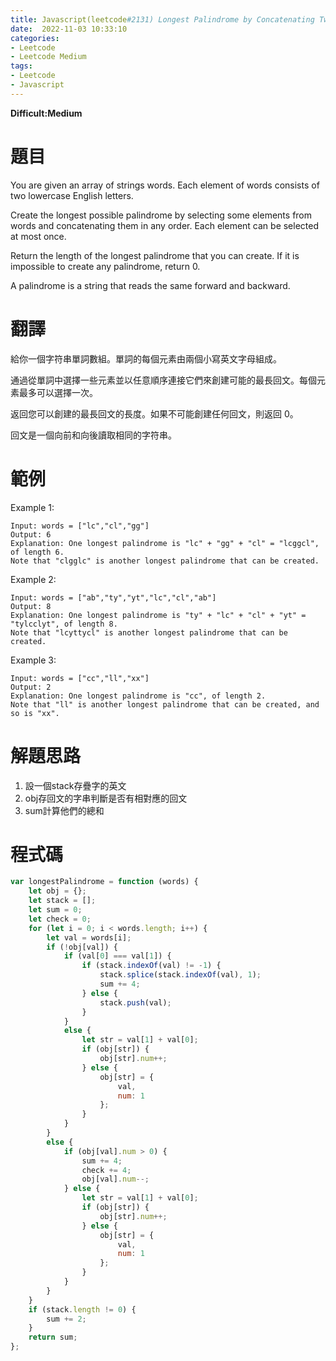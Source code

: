 ```yaml
---
title: Javascript(leetcode#2131) Longest Palindrome by Concatenating Two Letter Words
date:  2022-11-03 10:33:10
categories: 
- Leetcode 
- Leetcode Medium 
tags:
- Leetcode
- Javascript
---
```


**Difficult:Medium**


# 題目
You are given an array of strings words. Each element of words consists of two lowercase English letters.

Create the longest possible palindrome by selecting some elements from words and concatenating them in any order. Each element can be selected at most once.

Return the length of the longest palindrome that you can create. If it is impossible to create any palindrome, return 0.

A palindrome is a string that reads the same forward and backward.
<!--more-->


# 翻譯
給你一個字符串單詞數組。單詞的每個元素由兩個小寫英文字母組成。

通過從單詞中選擇一些元素並以任意順序連接它們來創建可能的最長回文。每個元素最多可以選擇一次。

返回您可以創建的最長回文的長度。如果不可能創建任何回文，則返回 0。

回文是一個向前和向後讀取相同的字符串。



# 範例

Example 1:

```
Input: words = ["lc","cl","gg"]
Output: 6
Explanation: One longest palindrome is "lc" + "gg" + "cl" = "lcggcl", of length 6.
Note that "clgglc" is another longest palindrome that can be created.
```


Example 2:

```
Input: words = ["ab","ty","yt","lc","cl","ab"]
Output: 8
Explanation: One longest palindrome is "ty" + "lc" + "cl" + "yt" = "tylcclyt", of length 8.
Note that "lcyttycl" is another longest palindrome that can be created.
```


Example 3:

```
Input: words = ["cc","ll","xx"]
Output: 2
Explanation: One longest palindrome is "cc", of length 2.
Note that "ll" is another longest palindrome that can be created, and so is "xx".
```



# 解題思路
1. 設一個stack存疊字的英文
2. obj存回文的字串判斷是否有相對應的回文
3. sum計算他們的總和

# 程式碼

```javascript
var longestPalindrome = function (words) {
    let obj = {};
    let stack = [];
    let sum = 0;
    let check = 0;
    for (let i = 0; i < words.length; i++) {
        let val = words[i];
        if (!obj[val]) {
            if (val[0] === val[1]) {
                if (stack.indexOf(val) != -1) {
                    stack.splice(stack.indexOf(val), 1);
                    sum += 4;
                } else {
                    stack.push(val);
                }
            }
            else {
                let str = val[1] + val[0];
                if (obj[str]) {
                    obj[str].num++;
                } else {
                    obj[str] = {
                        val,
                        num: 1
                    };
                }
            }
        }
        else {
            if (obj[val].num > 0) {
                sum += 4;
                check += 4;
                obj[val].num--;
            } else {
                let str = val[1] + val[0];
                if (obj[str]) {
                    obj[str].num++;
                } else {
                    obj[str] = {
                        val,
                        num: 1
                    };
                }
            }
        }
    }
    if (stack.length != 0) {
        sum += 2;
    }
    return sum;
};
```


